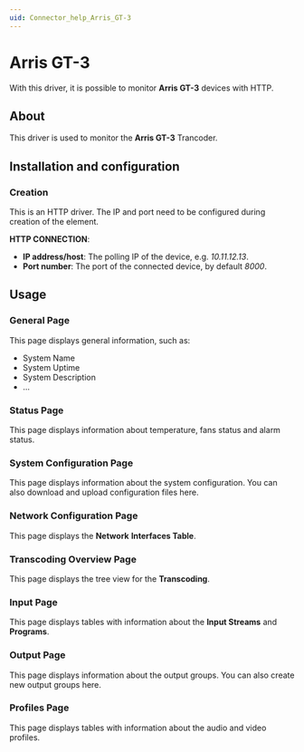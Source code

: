 ```yaml
---
uid: Connector_help_Arris_GT-3
---
```


# Arris GT-3

With this driver, it is possible to monitor **Arris GT-3** devices with HTTP.

## About

This driver is used to monitor the **Arris GT-3** Trancoder.

## Installation and configuration

### Creation

This is an HTTP driver. The IP and port need to be configured during creation of the element.

**HTTP CONNECTION**:

- **IP address/host**: The polling IP of the device, e.g. *10.11.12.13*.
- **Port number**: The port of the connected device, by default *8000*.

## Usage

### General Page

This page displays general information, such as:

- System Name
- System Uptime
- System Description
- ...

### Status Page

This page displays information about temperature, fans status and alarm status.

### System Configuration Page

This page displays information about the system configuration. You can also download and upload configuration files here.

### Network Configuration Page

This page displays the **Network** **Interfaces Table**.

### Transcoding Overview Page

This page displays the tree view for the **Transcoding**.

### Input Page

This page displays tables with information about the **Input Streams** and **Programs**.

### Output Page

This page displays information about the output groups. You can also create new output groups here.

### Profiles Page

This page displays tables with information about the audio and video profiles.
